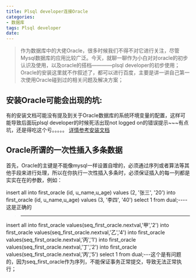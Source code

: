 ```yaml
---
title: Plsql developer连接Oracle
categories:
- 数据库
tags: Plsql developer
date:
---
```


> 作为数据库中的大佬Oracle，很多时候我们不得不对它进行关注，尽管Mysql数据库的应用比较广泛。今天，就聊一聊作为小白对对oracle的初步认识及使用，以及oracle的搭档————plsql developer的初步使用；Oracle的安装这里就不作叙述了，都可以进行百度，主要是讲一讲自己第一次使用Oracle碰到过的相关问题及解决方案；

## 安装Oracle可能会出现的坑:
有的安装文档可能没有提及到关于Oracle数据库的系统环境变量的配置，这样可能导致后面玩plsql developer的时候死活出现not logged on的错误提示~~~有点坑，还是得吃这个亏。。。。。
[详情参考安装文档](https://blog.csdn.net/zzybbh/article/details/83818689)

## Oracle所谓的一次性插入多条数据
首先，Oracle的主键是不能像mysql一样设置自增的，必须通过序列或者算法等其他手段来进行处理，所以在你执行一次性插入多条时，必须保证插入的每一列都是实实在在的参数，例如：

insert all 
into first_oracle (id, u_name,u_age) values (2, '张三', '20')
into first_oracle (id, u_name,u_age) values (3, '李四', '40')
select 1 from dual;----这是正确的

> ----
insert all 
       into first_oracle values(seq_first_oracle.nextval,'甲','2')
       into first_oracle values(seq_first_oracle.nextval,'乙','4')
       into first_oracle values(seq_first_oracle.nextval,'丙','1')
       into first_oracle values(seq_first_oracle.nextval,'丁','2')
       into first_oracle values(seq_first_oracle.nextval,'丙','5')
select 1 from dual;---这个是有问题的，因为seq_first_oracle作为序列，不能保证事务正常提交，导致无法正常执行；

